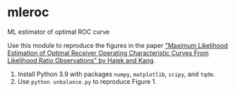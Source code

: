 # mleroc
ML estimator of optimal ROC curve

Use this module to reproduce the figures in the paper ["Maximum Likelihood Estimation of Optimal Receiver Operating Characteristic Curves From Likelihood Ratio Observations" by Hajek and Kang](https://arxiv.org/abs/2202.01956).
1. Install Python 3.9 with packages `numpy`, `matplotlib`, `scipy`, and `tqdm`.
1. Use `python unbalance.py` to reproduce Figure 1.
